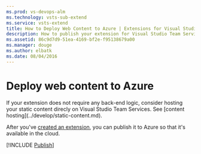 ```yaml
---
ms.prod: vs-devops-alm
ms.technology: vsts-sub-extend
ms.service: vsts-extend
title: How to Deploy Web Content to Azure | Extensions for Visual Studio Team Services
description: How to publish your extension for Visual Studio Team Services to a Microsoft Azure web site.
ms.assetid: 86c9d7d9-51ea-4169-bf2e-f95138679a00
ms.manager: douge
ms.author: elbatk
ms.date: 08/04/2016
---
```


# Deploy web content to Azure

<div class="alert alert-info">
	If your extension does not require any back-end logic, consider hosting your static content direcly on Visual Studio Team Services. See [content hosting](../develop/static-content.md).
</div>

After you've [created an extension](../get-started/node.md), you can publish it to Azure so that it's available in the cloud.

[!INCLUDE [Publish](../_shared/procedures/publish-azure.md)]
